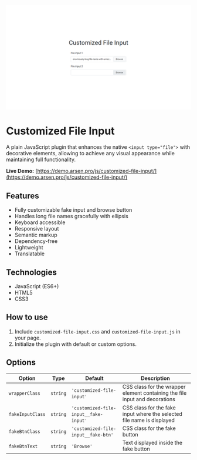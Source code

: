 <kbd>
    <img src="img/customized-file-input.png" alt="Customized File Input">
</kbd>


# Customized File Input
A plain JavaScript plugin that enhances the native `<input type="file">` with decorative elements,
allowing to achieve any visual appearance while maintaining full functionality.


**Live Demo:**
[https://demo.arsen.pro/js/customized-file-input/](https://demo.arsen.pro/js/customized-file-input/)


## Features
* Fully customizable fake input and browse button
* Handles long file names gracefully with ellipsis
* Keyboard accessible
* Responsive layout
* Semantic markup
* Dependency-free
* Lightweight
* Translatable


## Technologies
* JavaScript (ES6+)
* HTML5
* CSS3


## How to use
1. Include `customized-file-input.css` and `customized-file-input.js` in your page.
2. Initialize the plugin with default or custom options.


## Options
| Option           | Type     | Default                               | Description                                                                 |
|------------------|----------|---------------------------------------|-----------------------------------------------------------------------------|
| `wrapperClass`   | `string` | `'customized-file-input'`             | CSS class for the wrapper element containing the file input and decorations |
| `fakeInputClass` | `string` | `'customized-file-input__fake-input'` | CSS class for the fake input where the selected file name is displayed      |
| `fakeBtnClass`   | `string` | `'customized-file-input__fake-btn'`   | CSS class for the fake button                                               |
| `fakeBtnText`    | `string` | `'Browse'`                            | Text displayed inside the fake button                                       |